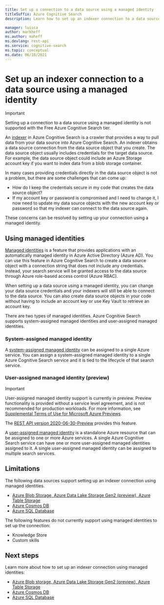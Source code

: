 ```yaml
---
title: Set up a connection to a data source using a managed identity
titleSuffix: Azure Cognitive Search
description: Learn how to set up an indexer connection to a data source using a managed identity

manager: luisca
author: markheff
ms.author: maheff
ms.devlang: rest-api
ms.service: cognitive-search
ms.topic: conceptual
ms.date: 06/18/2021
---
```


# Set up an indexer connection to a data source using a managed identity

> [!IMPORTANT] 
> Setting up a connection to a data source using a managed identity is not supported with the Free Azure Cognitive Search tier.

An [indexer](search-indexer-overview.md) in Azure Cognitive Search is a crawler that provides a way to pull data from your data source into Azure Cognitive Search. An indexer obtains a data source connection from the data source object that you create. The data source object usually includes credentials for the target data source. For example, the data source object could include an Azure Storage account key if you want to index data from a blob storage container.

In many cases providing credentials directly in the data source object is not a problem, but there are some challenges that can come up:
* How do I keep the credentials secure in my code that creates the data source object?
* If my account key or password is compromised and I need to change it, I now need to update my data source objects with the new account key or password so that my indexer can connect to the data source again.

These concerns can be resolved by setting up your connection using a managed identity.

## Using managed identities

[Managed identities](../active-directory/managed-identities-azure-resources/overview.md) is a feature that provides applications with an automatically managed identity in Azure Active Directory (Azure AD). You can use this feature in Azure Cognitive Search to create a data source object with a connection string that does not include any credentials. Instead, your search service will be granted access to the data source through Azure role-based access control (Azure RBAC).

When setting up a data source using a managed identity, you can change your data source credentials and your indexers will still be able to connect to the data source. You can also create data source objects in your code without having to include an account key or use Key Vault to retrieve an account key.

There are two types of managed identities. Azure Cognitive Search supports system-assigned managed identities and user-assigned managed identities.

### System-assigned managed identity

A [system-assigned managed identity](/azure/active-directory/managed-identities-azure-resources/overview#managed-identity-types) can be assigned to a single Azure service. You can assign a system-assigned managed identity to a single Azure Cognitive Search service and it is tied to the lifecycle of that search service.

### User-assigned managed identity (preview)

> [!IMPORTANT]
> User-assigned managed identity support is currently in preview. Preview functionality is provided without a service level agreement, and is not recommended for production workloads. For more information, see [Supplemental Terms of Use for Microsoft Azure Previews](https://azure.microsoft.com/support/legal/preview-supplemental-terms/).
> 
> The [REST API version 2020-06-30-Preview](search-api-preview.md) provides this feature.

A [user-assigned managed identity](/azure/active-directory/managed-identities-azure-resources/overview#managed-identity-types) is a standalone Azure resource that can be assigned to one or more Azure services. A single Azure Cognitive Search service can have one or more user-assigned managed identities assigned to it. A single user-assigned managed identity can be assigned to multiple search services.

## Limitations

The following data sources support setting up an indexer connection using managed identities. 

* [Azure Blob Storage,  Azure Data Lake Storage Gen2 (preview), Azure Table Storage](search-howto-managed-identities-storage.md)
* [Azure Cosmos DB](search-howto-managed-identities-cosmos-db.md)
* [Azure SQL Database](search-howto-managed-identities-sql.md)

The following features do not currently support using managed identities to set up the connection:
* Knowledge Store
* Custom skills
 
## Next steps

Learn more about how to set up an indexer connection using managed identities:

* [Azure Blob storage,  Azure Data Lake Storage Gen2 (preview), Azure Table Storage](search-howto-managed-identities-storage.md)
* [Azure Cosmos DB](search-howto-managed-identities-cosmos-db.md)
* [Azure SQL Database](search-howto-managed-identities-sql.md)